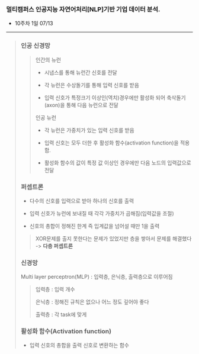 ### 멀티캠퍼스 인공지능 자연어처리[NLP]기반 기업 데이터 분석.
- 10주차 1일 07/13
---
> ### 인공 신경망
>> 인간의 뉴런
>> - 시냅스를 통해 뉴런간 신호를 전달
>> 
>> - 각 뉴런은 수상돌기를 통해 입력 신호를 받음
>> 
>> - 입력 신호가 특정크기 이상인(역치)경우에만 활성화 되어 축삭돌기(axon)을 통해 다음 뉴런으로 전달
>> 
>> 인공 뉴런
>> - 각 뉴런은 가중치가 있는 입력 신호를 받음
>> 
>> - 입력 신호는 모두 더한 후 활성화 함수(activation function)을 적용함.
>> 
>> - 활성화 함수의 값이 특정 값 이상인 경우에만 다음 노드의 입력값으로 전달
>> 
> ### 퍼셉트론
> - 다수의 신호를 입력으로 받아 하나의 신호를 출력
> 
> - 입력 신호가 뉴런에 보내질 때 각각 가중치가 곱해짐(입력값을 조절)
> 
> - 신호의 총합이 정해진 한계 즉 입계값을 넘어설 때만 1을 출력
>> XOR문제를 출지 못한다는 문제가 있었지만 층을 쌓아서 문제를 해결했다 -> **다층 퍼셉트론**
>
> ### 신경망
> Multi layer perceptron(MLP) : 입력층, 은닉층, 출력층으로 이루어짐
>> 입력층 : 입력 개수
>> 
>> 은닉층 : 정해진 규칙은 없으나 어느 정도 깊어야 좋다
>> 
>> 출력층 : 각 task에 맞게
>> 
> ### 활성화 함수(Activation function)
> - 입력 신호의 총합을 출력 신호로 변환하는 함수
